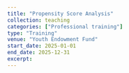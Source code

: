 ```yaml
---
title: "Propensity Score Analysis"
collection: teaching
categories: ["Professional training"]
type: "Training"
venue: "Youth Endowment Fund"
start_date: 2025-01-01
end_date: 2025-12-31
excerpt:
---
```

